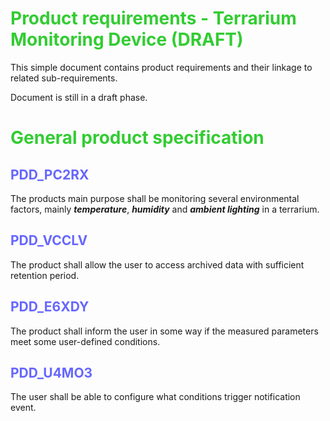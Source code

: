 # <span style="color:#33cc33">Product requirements - Terrarium Monitoring Device (DRAFT)</span>

This simple document contains product requirements and their linkage to related sub-requirements.

Document is still in a draft phase.

# <span style="color:#33cc33">General product specification</span>

## <span style="color:#6666ff">PDD_PC2RX</span>

The products main purpose shall be monitoring several environmental factors, mainly ***temperature***, ***humidity*** and ***ambient lighting*** in a terrarium.

## <span style="color:#6666ff">PDD_VCCLV</span>

The product shall allow the user to access archived data with sufficient retention period.

## <span style="color:#6666ff">PDD_E6XDY</span>

The product shall inform the user in some way if the measured parameters meet some user-defined conditions.

## <span style="color:#6666ff">PDD_U4MO3</span>

The user shall be able to configure what conditions trigger notification event.